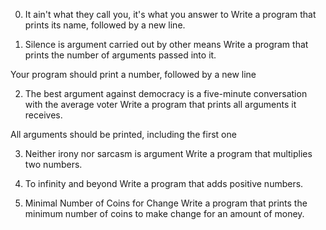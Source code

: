 0. It ain't what they call you, it's what you answer to
Write a program that prints its name, followed by a new line.

1. Silence is argument carried out by other means
Write a program that prints the number of arguments passed into it.

Your program should print a number, followed by a new line

2. The best argument against democracy is a five-minute conversation with the average voter
Write a program that prints all arguments it receives.

All arguments should be printed, including the first one

3. Neither irony nor sarcasm is argument
Write a program that multiplies two numbers.

4. To infinity and beyond
Write a program that adds positive numbers.

5. Minimal Number of Coins for Change
Write a program that prints the minimum number of coins to make change for an amount of money.

